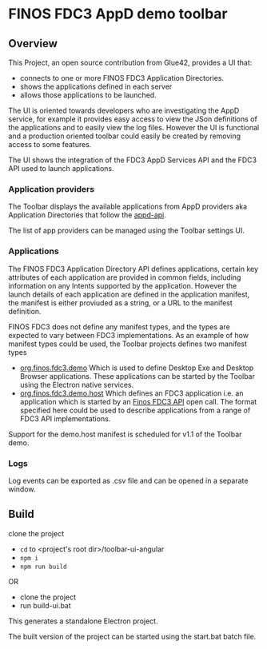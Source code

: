 # FINOS FDC3 AppD demo toolbar

## Overview

This Project, an open source contribution from Glue42, provides a UI that:
* connects to one or more FINOS FDC3 Application Directories.
* shows the applications defined in each server
* allows those applications to be launched.

The UI is oriented towards developers who are investigating the AppD service, for example it provides easy access to view the JSon definitions of the applications and to easily view the log files. However the UI is functional and a production oriented toolbar could easily be created by removing access to some features.

The UI shows the integration of the FDC3 AppD Services API and the FDC3 API used to launch applications.


### Application providers

The Toolbar displays the available applications from AppD providers aka Application Directories that follow the [appd-api](https://github.com/FDC3/appd-api).

The list of app providers can be managed using the Toolbar settings UI.

### Applications

The FINOS FDC3 Application Directory API defines applications, certain key attributes of each application are provided in common fields, including information on any Intents supported by the application. However the launch details of each application are defined in the application manifest, the manifest is either proviuded as a string, or a URL to the manifest definition. 

FINOS FDC3 does not define any manifest types, and the types are expected to vary between FDC3 implementations. As an example of how manifest types could be used, the Toolbar projects defines two manifest types
* [org.finos.fdc3.demo](./app/apps/schemas/org.finos.fdc3.demo-manifest-schema.json)
Which is used to define Desktop Exe and Desktop Browser applications. These applications can be started by the Toolbar using the Electron native services.
* [org.finos.fdc3.demo.host](./app/apps/schemas/org.finos.fdc3.demo.host-manifest-schema.json) Which defines an FDC3 application i.e. an application which is started by an [Finos FDC3 API](https://github.com/FDC3/FDC3/blob/master/src/api/interface.ts) open call. The format specified here could be used to describe applications from a range of FDC3 API implementations. 

Support for the demo.host manifest is scheduled for v1.1 of the Toolbar demo.

### Logs

Log events can be exported as .csv file and can be opened in a separate window.

## Build

clone the project
* ```cd``` to <project's root dir>/toolbar-ui-angular
* ```npm i```
* ```npm run build```

OR

* clone the project
* run build-ui.bat

This generates a standalone Electron project. 

The built version of the project can be started using the start.bat batch file.
